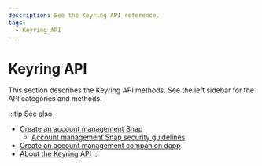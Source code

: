 ```yaml
---
description: See the Keyring API reference.
tags:
  - Keyring API
---
```


# Keyring API

This section describes the Keyring API methods.
See the left sidebar for the API categories and methods.

:::tip See also
- [Create an account management Snap](../../features/custom-evm-accounts/create-account-snap.md)
  - [Account management Snap security guidelines](../../features/custom-evm-accounts/security.md)
- [Create an account management companion dapp](../../features/custom-evm-accounts/create-companion-dapp.md)
- [About the Keyring API](../../features/custom-evm-accounts/index.md)
:::
